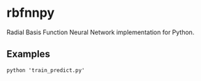 rbfnnpy
=======

Radial Basis Function Neural Network implementation for Python.

## Examples
    python 'train_predict.py'


